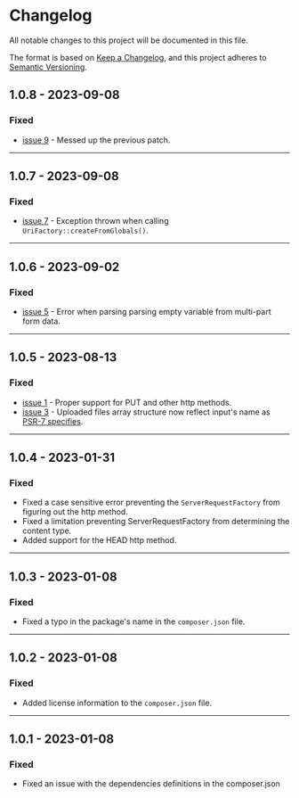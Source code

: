 # Changelog

All notable changes to this project will be documented in this file.

The format is based on [Keep a Changelog](https://keepachangelog.com/en/1.0.0/),
and this project adheres to [Semantic Versioning](https://semver.org/spec/v2.0.0.html).

## 1.0.8 - 2023-09-08
### Fixed
- [issue 9](https://github.com/adinan-cenci/psr-17/issues/9) - Messed up the previous patch.

---

## 1.0.7 - 2023-09-08
### Fixed
- [issue 7](https://github.com/adinan-cenci/psr-17/issues/7) - Exception thrown when calling `UriFactory::createFromGlobals()`.

---

## 1.0.6 - 2023-09-02
### Fixed
- [issue 5](https://github.com/adinan-cenci/psr-17/issues/5) - Error when parsing parsing empty variable from multi-part form data.

---

## 1.0.5 - 2023-08-13
### Fixed
- [issue 1](https://github.com/adinan-cenci/psr-17/issues/1) - Proper support for PUT and other http methods.
- [issue 3](https://github.com/adinan-cenci/psr-17/issues/3) - Uploaded files array structure now reflect input's name as [PSR-7 specifies](https://www.php-fig.org/psr/psr-7/#16-uploaded-files).

---

## 1.0.4 - 2023-01-31
### Fixed
- Fixed a case sensitive error preventing the `ServerRequestFactory` from
  figuring out the http method.
- Fixed a limitation preventing ServerRequestFactory from determining the
  content type.
- Added support for the HEAD http method.

---

## 1.0.3 - 2023-01-08
### Fixed
- Fixed a typo in the package's name in the `composer.json` file.

---

## 1.0.2 - 2023-01-08
### Fixed
- Added license information to the `composer.json` file.

---

## 1.0.1 - 2023-01-08
### Fixed
- Fixed an issue with the dependencies definitions in the composer.json
